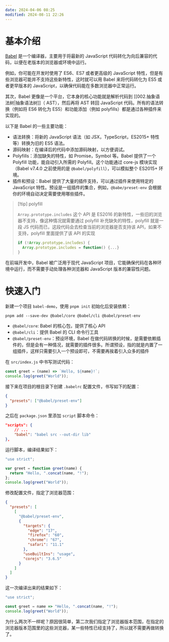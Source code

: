 ```yaml
---
date: 2024-04-06 08:25
modified: 2024-08-11 22:26
---
```


# 基本介绍

[Babel](https://babeljs.io/) 是一个编译器，主要用于将最新的 JavaScript 代码转化为向后兼容的代码，以便在老版本的浏览器或环境中运行。

例如，你可能在开发时使用了 ES6、ES7 或者更高级的 JavaScript 特性，但是有些浏览器可能并不支持这些新特性，这时就可以用 Babel 来将代码转化为 ES5 或者更早版本的 JavaScript，以确保代码能在多数浏览器中正常运行。

其次，Babel 更像是一个平台，它本身的核心功能就是解析代码到 [[002.抽象语法树|抽象语法树]]（ AST），然后再将 AST 转回 JavaScript 代码。所有的语法转换（例如将 ES6 转化为 ES5）和功能添加（例如 polyfills）都是通过各种插件来实现的。

以下是 Babel 的一些主要功能：

- 语法转换：将新的 JavaScript 语法（如 JSX，TypeScript，ES2015+ 特性等）转换为旧的 ES5 语法。
- 源码映射：在编译后的代码中添加源码映射，以方便调试。
- Polyfills：添加缺失的特性，如 Promise，Symbol 等。Babel 提供了一个 Polyfill 功能，能自动引入所需的 Polyfill。这个功能通过 core-js 模块实现（Babel v7.4.0 之前使用的是 `@babel/polyfill`），可以模拟整个 ES2015+ 环境。
- 插件和预设：Babel 提供了大量的插件支持，可以通过插件来使用特定的 JavaScript 特性。预设是一组插件的集合，例如，`@babe/preset-env` 会根据你的环境自动决定需要使用哪些插件。

> [!tip] polyfill
> 
> `Array.prototype.includes` 这个 API 是 ES2016 的新特性，一些旧的浏览器不支持，像这种情况就需要通过 polyfill 补充缺失的特性，polyfill 就是一段 JS 代码而已，这段代码会去检查当前的浏览器是否支持该 API，如果不支持，polyfill 里面提供了该 API 的实现
> 
> ```js
> if (!Array.prototype.includes) {
>   Array.prototype.includes = function() {...}
> }
> ```

在前端开发中，Babel 被广泛用于现代 JavaScript 项目，它能确保代码在各种环境中运行，而不需要手动处理各种浏览器和 JavaScript 版本的兼容性问题。

# 快速入门

新建一个项目 `babel-demo`，使用 `pnpm init` 初始化后安装依赖：

```shell
pnpm add --save-dev @babel/core @babel/cli @babel/preset-env
```

- `@babel/core`: Babel 的核心包，提供了核心 API
- `@babel/cli`：提供 Babel 的 CLI 命令行工具
- `@babel/preset-env`：预设环境，Babel 在做代码转换的时候，是需要依赖插件的，但是会有一种情况，就需要的插件很多。所谓预设，指的就是内置了一组插件，这样只需要引入一个预设即可，不需要再挨着引入众多的插件

在 `src/index.js` 中书写测试代码：

```js
const greet = (name) => `Hello, ${name}!`;
console.log(greet("World"));
```

接下来在项目的根目录下创建 `.babelrc` 配置文件，书写如下的配置：

```json
{
  "presets": ["@babel/preset-env"]
}
```

之后在 `package.json` 里添加 `script` 脚本命令：

```json
"scripts": {
    // ...
    "babel": "babel src --out-dir lib"
},
```

运行脚本，编译结果如下：

```js
"use strict";

var greet = function greet(name) {
  return "Hello, ".concat(name, "!");
};
console.log(greet("World"));
```

修改配置文件，指定了浏览器范围：

```json
{
  "presets": [
    [
      "@babel/preset-env",
      {
        "targets": {
          "edge": "17",
          "firefox": "60",
          "chrome": "67",
          "safari": "11.1"
        },
        "useBuiltIns": "usage",
        "corejs": "3.6.5"
      }
    ]
  ]
}
```

这一次编译出来的结果如下：

```js
"use strict";

const greet = name => "Hello, ".concat(name, "!");
console.log(greet("World"));
```

为什么两次不一样呢？原因很简单，第二次我们指定了浏览器版本范围，在指定的浏览器版本范围里的这些浏览器，某一些特性已经支持了，所以就不需要再做转换了。
